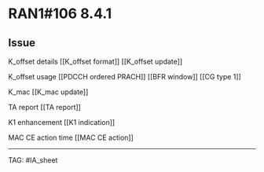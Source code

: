 # RAN1#106 8.4.1

## Issue 
K_offset details
[[K_offset format]]
[[K_offset update]]

K_offset usage
[[PDCCH ordered PRACH]]
[[BFR window]]
[[CG type 1]]

K_mac
[[K_mac update]]

TA report
[[TA report]]

K1 enhancement
[[K1 indication]]

MAC CE action time
[[MAC CE action]]

---
TAG: #IA_sheet
